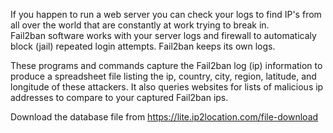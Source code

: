 If you happen to run a web server you can check your logs to find IP's from 
all over the world that are constantly at work trying to break in.  
Fail2ban software works with your server logs and firewall to automaticaly 
block (jail) repeated login attempts. Fail2ban keeps its own logs.

These programs and commands capture the Fail2ban log (ip) information to 
produce a spreadsheet file listing the ip, country, city, region, latitude, 
and longitude of these attackers. It also queries websites for lists of malicious 
ip addresses to compare to your captured Fail2ban ips.

Download the database file from https://lite.ip2location.com/file-download
